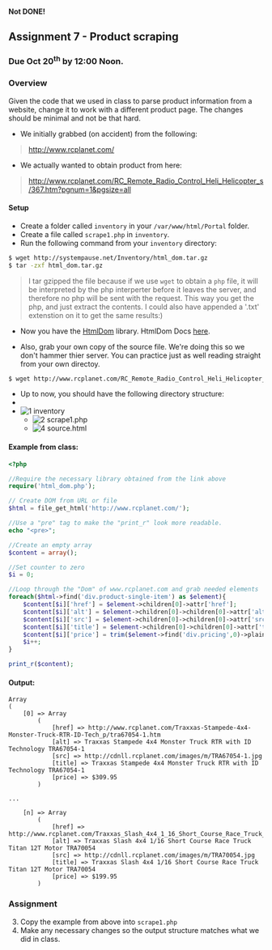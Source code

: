 #### Not DONE!

## Assignment 7 - Product scraping

### Due Oct 20<sup>th</sup> by 12:00 Noon.


### Overview
Given the code that we used in class to parse product information from a website, change it to work with a different product page. The changes should be minimal and not be that hard. 

- We initially grabbed (on accident) from the following:

> http://www.rcplanet.com/

- We actually wanted to obtain product from here:

> http://www.rcplanet.com/RC_Remote_Radio_Control_Heli_Helicopter_s/367.htm?pgnum=1&pgsize=all

#### Setup

- Create a folder called `inventory` in your `/var/www/html/Portal` folder.
- Create a file called `scrape1.php` in `inventory`.
- Run the following command from your `inventory` directory:

```bash
$ wget http://systempause.net/Inventory/html_dom.tar.gz
$ tar -zxf html_dom.tar.gz
```

> I tar gzipped the file because if we use `wget` to obtain a `php` file, it will be interpreted by the php interperter before it leaves the server, and therefore no php will be sent with the request.  This way you get the php, and just extract the contents. I could also have appended a '.txt' extenstion on it to get the same results:)

- Now you have the [HtmlDom](http://simplehtmldom.sourceforge.net/) library. HtmlDom Docs [here](http://simplehtmldom.sourceforge.net/manual.htm).

- Also, grab your own copy of the source file. We're doing this so we don't hammer thier server. You can practice just as well reading straight from your own directoy.

```bash
$ wget http://www.rcplanet.com/RC_Remote_Radio_Control_Heli_Helicopter_s/367.htm?pgnum=1&pgsize=all -O source.html
```

- Up to now, you should have the following directory structure:
- 
- ![1] inventory
    - ![2] scrape1.php
    - ![4] source.html

[1]: https://cdn1.iconfinder.com/data/icons/stilllife/24x24/filesystems/gnome-fs-directory.png
[2]: http://png-2.findicons.com/files/icons/2360/spirit20/20/file_php.png
[3]: http://www.lecollagiste.com/collanews/themes/lilina/web/media/folder.gif
[4]: http://rs.tudelft.nl/~rlindenbergh/publications/html.gif



#### Example from class:

```php
<?php

//Require the necessary library obtained from the link above
require('html_dom.php');

// Create DOM from URL or file
$html = file_get_html('http://www.rcplanet.com/');

//Use a "pre" tag to make the "print_r" look more readable.
echo "<pre>";

//Create an empty array
$content = array();

//Set counter to zero
$i = 0;

//Loop through the "Dom" of www.rcplanet.com and grab needed elements
foreach($html->find('div.product-single-item') as $element){
	$content[$i]['href'] = $element->children[0]->attr['href'];
	$content[$i]['alt'] = $element->children[0]->children[0]->attr['alt'];
	$content[$i]['src'] = $element->children[0]->children[0]->attr['src'];
	$content[$i]['title'] = $element->children[0]->children[0]->attr['title'];
	$content[$i]['price'] = trim($element->find('div.pricing',0)->plaintext);
	$i++;
}

print_r($content);
```

#### Output:

```
Array
(
    [0] => Array
        (
            [href] => http://www.rcplanet.com/Traxxas-Stampede-4x4-Monster-Truck-RTR-ID-Tech_p/tra67054-1.htm
            [alt] => Traxxas Stampede 4x4 Monster Truck RTR with ID Technology TRA67054-1
            [src] => http://cdnll.rcplanet.com/images/m/TRA67054-1.jpg
            [title] => Traxxas Stampede 4x4 Monster Truck RTR with ID Technology TRA67054-1
            [price] => $309.95
        )

...

    [n] => Array
        (
            [href] => http://www.rcplanet.com/Traxxas_Slash_4x4_1_16_Short_Course_Race_Truck_Tit_p/tra70054.htm
            [alt] => Traxxas Slash 4x4 1/16 Short Course Race Truck Titan 12T Motor TRA70054
            [src] => http://cdnll.rcplanet.com/images/m/TRA70054.jpg
            [title] => Traxxas Slash 4x4 1/16 Short Course Race Truck Titan 12T Motor TRA70054
            [price] => $199.95
        )
```

### Assignment



3. Copy the example from above into `scrape1.php`
4. Make any necessary changes so the output structure matches what we did in class. 



